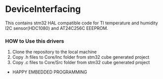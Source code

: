# DeviceInterfacing

This contains stm32 HAL compatible code for TI temperature and humidity I2C sensor(HDC1080) and  AT24C256C EEEPROM.

### HOW to Use this drivers

1. Clone the repository to the local machine
2. Copy .h files to Core/Inc folder from stm32 cube generated project
3. Copy .c files to Core/Src folder from stm32 cube generated project




* HAPPY EMBEDDED PROGRAMMING